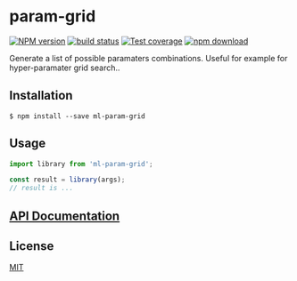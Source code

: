 # param-grid

  [![NPM version][npm-image]][npm-url]
  [![build status][travis-image]][travis-url]
  [![Test coverage][codecov-image]][codecov-url]
  [![npm download][download-image]][download-url]

Generate a list of possible paramaters combinations. Useful for example for hyper-paramater grid search..

## Installation

`$ npm install --save ml-param-grid`

## Usage

```js
import library from 'ml-param-grid';

const result = library(args);
// result is ...
```

## [API Documentation](https://mljs.github.io/param-grid/)

## License

  [MIT](./LICENSE)

[npm-image]: https://img.shields.io/npm/v/ml-param-grid.svg?style=flat-square
[npm-url]: https://www.npmjs.com/package/ml-param-grid
[travis-image]: https://img.shields.io/travis/mljs/param-grid/master.svg?style=flat-square
[travis-url]: https://travis-ci.org/mljs/param-grid
[codecov-image]: https://img.shields.io/codecov/c/github/mljs/param-grid.svg?style=flat-square
[codecov-url]: https://codecov.io/gh/mljs/param-grid
[download-image]: https://img.shields.io/npm/dm/ml-param-grid.svg?style=flat-square
[download-url]: https://www.npmjs.com/package/ml-param-grid
